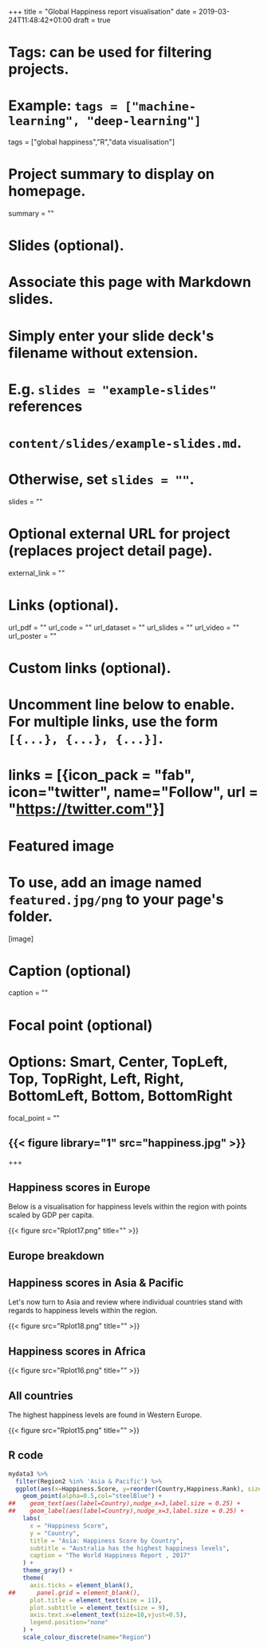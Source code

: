 +++
title = "Global Happiness report visualisation"
date = 2019-03-24T11:48:42+01:00
draft = true

# Tags: can be used for filtering projects.
# Example: `tags = ["machine-learning", "deep-learning"]`
tags = ["global happiness","R","data visualisation"]

# Project summary to display on homepage.
summary = ""

# Slides (optional).
#   Associate this page with Markdown slides.
#   Simply enter your slide deck's filename without extension.
#   E.g. `slides = "example-slides"` references
#   `content/slides/example-slides.md`.
#   Otherwise, set `slides = ""`.
slides = ""

# Optional external URL for project (replaces project detail page).
external_link = ""

# Links (optional).
url_pdf = ""
url_code = ""
url_dataset = ""
url_slides = ""
url_video = ""
url_poster = ""

# Custom links (optional).
#   Uncomment line below to enable. For multiple links, use the form `[{...}, {...}, {...}]`.
# links = [{icon_pack = "fab", icon="twitter", name="Follow", url = "https://twitter.com"}]

# Featured image
# To use, add an image named `featured.jpg/png` to your page's folder.
[image]
  # Caption (optional)
  caption = ""

  # Focal point (optional)
  # Options: Smart, Center, TopLeft, Top, TopRight, Left, Right, BottomLeft, Bottom, BottomRight
  focal_point = ""

  ## {{< figure library="1" src="happiness.jpg" >}}
+++



## Happiness scores in Europe

Below is a visualisation for happiness levels within the region with points scaled by GDP per capita.


{{< figure src="Rplot17.png" title="" >}}

## Europe breakdown

## Happiness scores in Asia & Pacific

Let's now turn to Asia and review where individual countries stand with regards to happiness levels within the region.

{{< figure src="Rplot18.png" title="" >}}

## Happiness scores in Africa

{{< figure src="Rplot16.png" title="" >}}

## All countries

The highest happiness levels are found in Western Europe.

{{< figure src="Rplot15.png" title="" >}}

## R code

```R
mydata3 %>%  
  filter(Region2 %in% 'Asia & Pacific') %>%
  ggplot(aes(x=Happiness.Score, y=reorder(Country,Happiness.Rank), size=Economy..GDP.per.Capita.))+  
    geom_point(alpha=0.5,col="steelBlue") +
##    geom_text(aes(label=Country),nudge_x=3,label.size = 0.25) +
##    geom_label(aes(label=Country),nudge_x=3,label.size = 0.25) +
    labs(
      x = "Happiness Score",
      y = "Country",
      title = "Asia: Happiness Score by Country",
      subtitle = "Australia has the highest happiness levels",
      caption = "The World Happiness Report , 2017"
    ) +
    theme_gray() +
    theme(
      axis.ticks = element_blank(),
##      panel.grid = element_blank(),
      plot.title = element_text(size = 11),
      plot.subtitle = element_text(size = 9),
      axis.text.x=element_text(size=10,vjust=0.5),
      legend.position="none"
    ) +
    scale_colour_discrete(name="Region")
```
